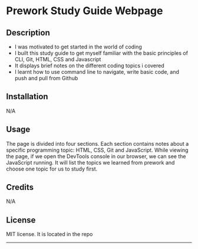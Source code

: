 # Prework Study Guide Webpage

## Description

- I was motivated to get started in the world of coding
- I built this study guide to get myself familiar with the basic principles of CLI, Git, HTML, CSS and Javascript
- It displays brief notes on the different coding topics i covered
- I learnt how to use command line to navigate, write basic code, and push and pull from Github

## Installation

N/A

## Usage

The page is divided into four sections. Each section contains notes about a specific programming topic: HTML, CSS, Git and JavaScript. While viewing the page, if we open the DevTools console in our browser, we can see the JavaScript running. It will list the topics we learned from prework and choose one topic for us to study first.

## Credits

N/A

## License

MIT license. It is located in the repo

---